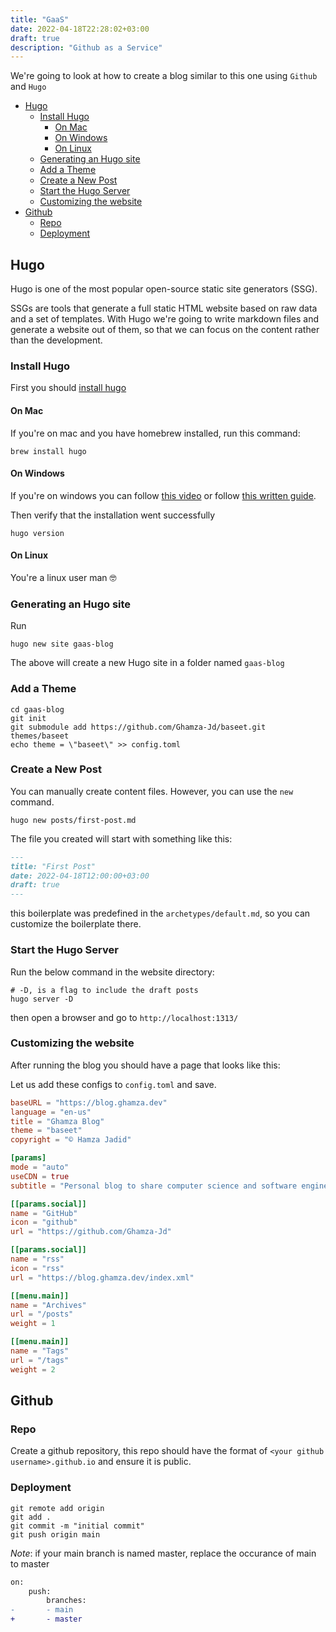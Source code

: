 ```yaml
---
title: "GaaS"
date: 2022-04-18T22:28:02+03:00
draft: true
description: "Github as a Service"
---
```


We're going to look at how to create a blog similar to this one using `Github` and `Hugo`

- [Hugo](#hugo)
  - [Install Hugo](#install-hugo)
    - [On Mac](#on-mac)
    - [On Windows](#on-windows)
    - [On Linux](#on-linux)
  - [Generating an Hugo site](#generating-an-hugo-site)
  - [Add a Theme](#add-a-theme)
  - [Create a New Post](#create-a-new-post)
  - [Start the Hugo Server](#start-the-hugo-server)
  - [Customizing the website](#customizing-the-website)
- [Github](#github)
  - [Repo](#repo)
  - [Deployment](#deployment)

## Hugo

Hugo is one of the most popular open-source static site generators (SSG).

SSGs are tools that generate a full static HTML website based on raw data and a set of templates. With Hugo we're going to write markdown files and generate a website out of them, so that we can focus on the content rather than the development.

### Install Hugo

First you should [install hugo](https://gohugo.io/getting-started/installing/)

#### On Mac
If you're on mac and you have homebrew installed, run this command:

```shell
brew install hugo
```

#### On Windows
If you're on windows you can follow [this video](https://www.youtube.com/watch?v=G7umPCU-8xc&ab_channel=MikeDane) or follow [this written guide](https://www.youtube.com/watch?v=G7umPCU-8xc&ab_channel=MikeDane).

Then verify that the installation went successfully

```shell
hugo version
```

#### On Linux
You're a linux user man 🤓

### Generating an Hugo site

Run

```shell
hugo new site gaas-blog
```

The above will create a new Hugo site in a folder named `gaas-blog`

### Add a Theme

```shell
cd gaas-blog
git init
git submodule add https://github.com/Ghamza-Jd/baseet.git themes/baseet
echo theme = \"baseet\" >> config.toml
```

### Create a New Post

You can manually create content files. However, you can use the `new` command.

```shell
hugo new posts/first-post.md
```

The file you created will start with something like this:

```md
---
title: "First Post"
date: 2022-04-18T12:00:00+03:00
draft: true
---
```

this boilerplate was predefined in the `archetypes/default.md`, so you can customize the boilerplate there.

### Start the Hugo Server

Run the below command in the website directory:

```shell
# -D, is a flag to include the draft posts
hugo server -D
```

then open a browser and go to `http://localhost:1313/`

### Customizing the website

After running the blog you should have a page that looks like this:

Let us add these configs to `config.toml` and save.

```toml
baseURL = "https://blog.ghamza.dev"
language = "en-us"
title = "Ghamza Blog"
theme = "baseet"
copyright = "© Hamza Jadid"

[params]
mode = "auto"
useCDN = true
subtitle = "Personal blog to share computer science and software engineering articles."

[[params.social]]
name = "GitHub"
icon = "github"
url = "https://github.com/Ghamza-Jd"

[[params.social]]
name = "rss"
icon = "rss"
url = "https://blog.ghamza.dev/index.xml"

[[menu.main]]
name = "Archives"
url = "/posts"
weight = 1

[[menu.main]]
name = "Tags"
url = "/tags"
weight = 2
```

## Github

### Repo

Create a github repository, this repo should have the format of `<your github username>.github.io` and ensure it is public.

### Deployment

```shell
git remote add origin
git add .
git commit -m "initial commit"
git push origin main
```

*Note*: if your main branch is named master, replace the occurance of main to master

```diff
on:
    push:
        branches:
-       - main
+       - master
```
